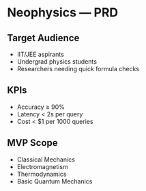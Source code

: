 # Neophysics — PRD

## Target Audience
- IIT/JEE aspirants  
- Undergrad physics students  
- Researchers needing quick formula checks  

## KPIs
- Accuracy ≥ 90%  
- Latency < 2s per query  
- Cost < $1 per 1000 queries  

## MVP Scope
- Classical Mechanics  
- Electromagnetism  
- Thermodynamics  
- Basic Quantum Mechanics
